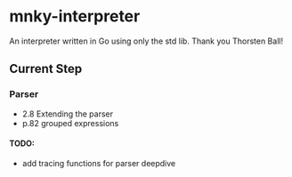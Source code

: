 # mnky-interpreter

An interpreter written in Go using only the std lib. Thank you Thorsten Ball!

## Current Step

### Parser

- 2.8 Extending the parser
- p.82 grouped expressions
#### TODO:
- add tracing functions for parser deepdive

<!-- ```bash
  lexer.go
``` -->
